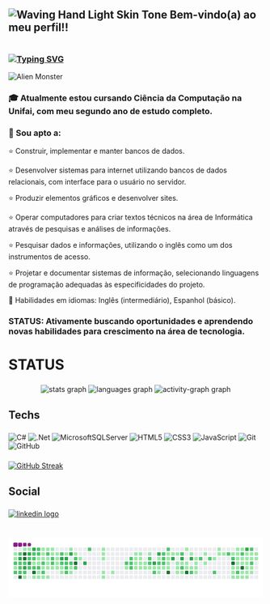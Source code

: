 ## <img src="https://raw.githubusercontent.com/Tarikul-Islam-Anik/Animated-Fluent-Emojis/master/Emojis/Hand%20gestures/Waving%20Hand%20Light%20Skin%20Tone.png" alt="Waving Hand Light Skin Tone" width="25" height="25" /> Bem-vindo(a) ao meu perfil!!


#
 


### <a href="https://git.io/typing-svg"><img src="https://readme-typing-svg.demolab.com?font=Fira+Code&pause=1000&color=AD09F7&width=435&lines=Eu+sou+Claudio+Matheus+-+%F0%9F%A7%91%F0%9F%8F%BB%E2%80%8D" alt="Typing SVG" /></a>
<img src="https://raw.githubusercontent.com/Tarikul-Islam-Anik/Animated-Fluent-Emojis/master/Emojis/Smilies/Alien%20Monster.png" alt="Alien Monster" width="25" height="25" />

### 🎓 Atualmente estou cursando Ciência da Computação na Unifai, com meu segundo ano de estudo completo.

### 📑 Sou apto a:

⭐ Construir, implementar e manter bancos de dados.

⭐ Desenvolver sistemas para internet utilizando bancos de dados relacionais, com interface para o usuário no servidor.

⭐ Produzir elementos gráficos e desenvolver sites.

⭐ Operar computadores para criar textos técnicos na área de Informática através de pesquisas e análises de informações.

⭐ Pesquisar dados e informações, utilizando o inglês como um dos instrumentos de acesso.

⭐ Projetar e documentar sistemas de informação, selecionando linguagens de programação adequadas às especificidades do projeto.

👅 Habilidades em idiomas: Inglês (intermediário), Espanhol (básico).

### STATUS: Ativamente buscando oportunidades e aprendendo novas habilidades para crescimento na área de tecnologia.


<h1 align="left">STATUS</h1>

###

<div align="center">
  <img src="https://github-readme-stats.vercel.app/api?username=ClaudioMatheusDev&hide_title=false&hide_rank=false&show_icons=true&include_all_commits=true&count_private=true&disable_animations=false&theme=material-palenight&locale=pt-br&hide_border=false&order=1" height="150" alt="stats graph"  />
  <img src="https://github-readme-stats.vercel.app/api/top-langs?username=ClaudioMatheusDev&locale=pt-br&hide_title=false&layout=compact&card_width=320&langs_count=5&theme=material-palenight&hide_border=false&order=2" height="150" alt="languages graph"  />
  <img src="https://github-readme-activity-graph.vercel.app/graph?username=ClaudioMatheusDev&radius=16&theme=material-palenight&area=true&order=5" height="300" alt="activity-graph graph"  />
</div>

###

<h2 align="left">Techs</h2>

###

![C#](https://img.shields.io/badge/c%23-%23239120.svg?style=for-the-badge&logo=c-sharp&logoColor=white)
![.Net](https://img.shields.io/badge/.NET-5C2D91?style=for-the-badge&logo=.net&logoColor=white)
![MicrosoftSQLServer](https://img.shields.io/badge/Microsoft%20SQL%20Sever-CC2927?style=for-the-badge&logo=microsoft%20sql%20server&logoColor=white)
![HTML5](https://img.shields.io/badge/html5-%23E34F26.svg?style=for-the-badge&logo=html5&logoColor=white)
![CSS3](https://img.shields.io/badge/css3-%231572B6.svg?style=for-the-badge&logo=css3&logoColor=white)
![JavaScript](https://img.shields.io/badge/javascript-%23323330.svg?style=for-the-badge&logo=javascript&logoColor=%23F7DF1E)
![Git](https://img.shields.io/badge/git-%23F05033.svg?style=for-the-badge&logo=git&logoColor=white)
![GitHub](https://img.shields.io/badge/github-%23121011.svg?style=for-the-badge&logo=github&logoColor=white)

###

<a href="https://git.io/streak-stats"><img src="https://streak-stats.demolab.com?user=ClaudioMatheusDev&theme=dracula&locale=pt_BR" alt="GitHub Streak" /></a>

###

<h2 align="left">Social</h2>

###

<div align="left">
  <a href="www.linkedin.com/in/claudio-matheus-814420278" target="_blank">
    <img src="https://raw.githubusercontent.com/maurodesouza/profile-readme-generator/master/src/assets/icons/social/linkedin/default.svg" width="52" height="40" alt="linkedin logo"  />
  </a>
</div>

###

# ![snake gif](https://github.com/ClaudioMatheusDev/ClaudioMatheusDev/blob/output/github-contribution-grid-snake.gif)
